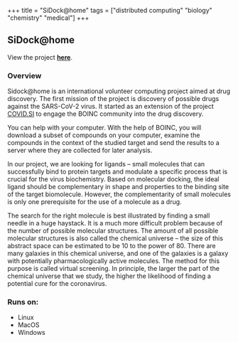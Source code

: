 +++
title = "SiDock@home"
tags = ["distributed computing" "biology" "chemistry" "medical"]
+++

## SiDock@home

View the project [**here**](https://www.sidock.si/sidock/).

### Overview

Sidock@home is an international volunteer computing project aimed at drug discovery. The first mission of the project is discovery of possible drugs against the SARS-CoV-2 virus. It started as an extension of the project [COVID.SI](https://covid.si/en/COVID.SI) to engage the BOINC community into the drug discovery.

You can help with your computer. With the help of BOINC, you will download a subset of compounds on your computer, examine the compounds in the context of the studied target and send the results to a server where they are collected for later analysis.

In our project, we are looking for ligands – small molecules that can successfully bind to protein targets and modulate a specific process that is crucial for the virus biochemistry. Based on molecular docking, the ideal ligand should be complementary in shape and properties to the binding site of the target biomolecule. However, the complementarity of small molecules is only one prerequisite for the use of a molecule as a drug.

The search for the right molecule is best illustrated by finding a small needle in a huge haystack. It is a much more difficult problem because of the number of possible molecular structures. The amount of all possible molecular structures is also called the chemical universe – the size of this abstract space can be estimated to be 10 to the power of 80. There are many galaxies in this chemical universe, and one of the galaxies is a galaxy with potentially pharmacologically active molecules. The method for this purpose is called virtual screening. In principle, the larger the part of the chemical universe that we study, the higher the likelihood of finding a potential cure for the coronavirus.

### Runs on:
- Linux
- MacOS
- Windows
